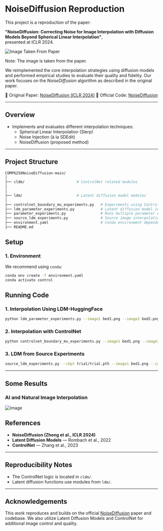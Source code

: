 # NoiseDiffusion Reproduction

This project is a reproduction of the paper:

**"NoiseDiffusion: Correcting Noise for Image Interpolation with Diffusion Models Beyond Spherical Linear Interpolation"**,  
presented at ICLR 2024.

<img src="https://github.com/user-attachments/assets/ca102c49-07a2-4046-89d7-4b3d4b2ed291" title="Image Taken From Paper">


Note: The image is taken from the paper.


We reimplemented the core interpolation strategies using diffusion models and performed empirical studies to evaluate their quality and fidelity. Our work focuses on the *NoiseDiffusion* algorithm as described in the original paper.

📄 Original Paper: [NoiseDiffusion (ICLR 2024)](https://openreview.net/forum?id=6O3Q6AFUTu)
🔗 Official Code: [NoiseDiffusion](https://github.com/Tranquil1ty/NoiseDiffusion)

---

## Overview

- Implements and evaluates different interpolation techniques:
  - Spherical Linear Interpolation (Slerp)
  - Noise Injection (à la SDEdit)
  - NoiseDiffusion (proposed method)

---

## Project Structure

```bash
COMP6258NoiseDiffusion-main/
│
├── cldm/                        # ControlNet related modules
│
│
├── ldm/                         # Latent diffusion model modules
│   
├── controlnet_boundary_mu_experiments.py   # Experiments using ControlNet & mu/clip values
├── ldm_parameter_experiments.py            # Latent diffusion model interpolation experiments
├── parameter_experiments.py                # Runs multiple parameter experiments
├── source_ldm_experiments.py               # Source image interpolation (e.g. LSUN, SD)
├── environment.yaml                        # Conda environment dependencies
├── README.md                               
```

## Setup

### 1. Environment

We recommend using `conda`:

```bash
conda env create -f environment.yaml
conda activate control
```


## Running Code

### 1. Interpolation Using LDM-HuggingFace

```bash
python ldm_parameter_experiments.py --image1 bed1.png --image2 bed2.png --output results/interpolated.png --mu 0.5 0.6 0.7 --method noise_diffusion --timesteps 140
```

### 2. Interpolation with ControlNet

```bash
python controlnet_boundary_mu_experiments.py --image1 bed1.png --image2 bed2.png --output results/interpolated.png --mu 0.5 0.6 0.7 --method noise_diffusion --timesteps 140
```


### 3. LDM from Source Experiments

```bash
source_ldm_experiments.py --ckpt trial/trial.pth --image1 bed1.png --image2 bed2.png --output results/source_interpolated.png --frac 0.1 0.3 0.5 --method noise_diffusion --timesteps 140
```

---

## Some Results

### AI and Natural Image Interpolation
![image](https://github.com/user-attachments/assets/68a98bab-a714-4d38-8d85-42aae5880be7)



## References

- **NoiseDiffusion (Zheng et al., ICLR 2024)**  
- **Latent Diffusion Models** — Rombach et al., 2022  
- **ControlNet** — Zhang et al., 2023

---

## Reproducibility Notes

- The ControlNet logic is located in `cldm/`.
- Latent diffusion functions use modules from `ldm/`.

---

## Acknowledgements

This work reproduces and builds on the official [NoiseDiffusion](https://openreview.net/forum?id=6O3Q6AFUTu&referrer=%5Bthe%20profile%20of%20PengFei%20Zheng%5D(%2Fprofile%3Fid%3D~PengFei_Zheng2)) paper and codebase. We also utilize Latent Diffusion Models and ControlNet for additional image control and quality.


